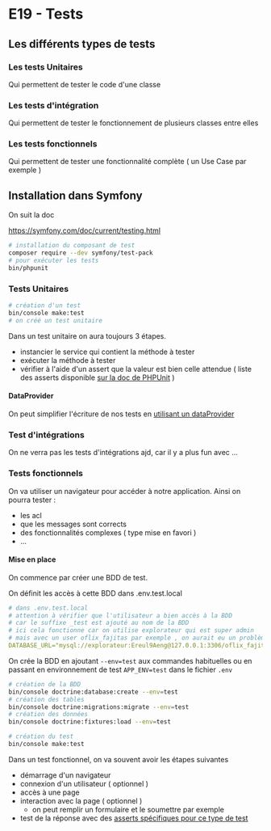 # E19 - Tests

## Les différents types de tests

### Les tests Unitaires

Qui permettent de tester le code d'une classe

### Les tests d'intégration

Qui permettent de tester le fonctionnement de plusieurs classes entre elles

### Les tests fonctionnels

Qui permettent de tester une fonctionnalité complète ( un Use Case par exemple )

## Installation dans Symfony

On suit la doc

<https://symfony.com/doc/current/testing.html>

```bash
# installation du composant de test
composer require --dev symfony/test-pack
# pour exécuter les tests
bin/phpunit
```

### Tests Unitaires

```bash
# création d'un test
bin/console make:test
# on créé un test unitaire
```

Dans un test unitaire on aura toujours 3 étapes.

- instancier le service qui contient la méthode à tester
- exécuter la méthode à tester
- vérifier à l'aide d'un assert que la valeur est bien celle attendue ( liste des asserts disponible [sur la doc de PHPUnit](https://docs.phpunit.de/en/9.6/assertions.html) )

#### DataProvider

On peut simplifier l'écriture de nos tests en [utilisant un dataProvider](https://docs.phpunit.de/en/9.6/writing-tests-for-phpunit.html#data-providers)

### Test d'intégrations

On ne verra pas les tests d'intégrations ajd, car il y a plus fun avec ...

### Tests fonctionnels

On va utiliser un navigateur pour accéder à notre application.
Ainsi on pourra tester :

- les acl
- que les messages sont corrects
- des fonctionnalités complexes ( type mise en favori )
- ...

#### Mise en place

On commence par créer une BDD de test.

On définit les accès à cette BDD dans .env.test.local

```yaml
# dans .env.test.local
# attention à vérifier que l'utilisateur a bien accès à la BDD
# car le suffixe _test est ajouté au nom de la BDD
# ici cela fonctionne car on utilise explorateur qui est super admin
# mais avec un user oflix_fajitas par exemple , on aurait eu un problème de droit
DATABASE_URL="mysql://explorateur:Ereul9Aeng@127.0.0.1:3306/oflix_fajitas?serverVersion=10.3.38-MariaDB&charset=utf8mb4"
```

On crée la BDD en ajoutant `--env=test` aux commandes habituelles ou en passant en environnement de test `APP_ENV=test` dans le fichier `.env`

```bash
# création de la BDD
bin/console doctrine:database:create --env=test
# création des tables
bin/console doctrine:migrations:migrate --env=test
# création des données
bin/console doctrine:fixtures:load --env=test

# création du test
bin/console make:test
```

Dans un test fonctionnel, on va souvent avoir les étapes suivantes

- démarrage d'un navigateur
- connexion d'un utilisateur ( optionnel )
- accès à une page
- interaction avec la page ( optionnel )
  - on peut remplir un formulaire et le soumettre par exemple
- test de la réponse avec des [asserts spécifiques pour ce type de test](https://symfony.com/doc/current/testing.html#testing-the-response-assertions)
